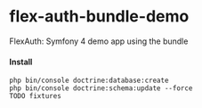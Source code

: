 # flex-auth-bundle-demo
FlexAuth: Symfony 4 demo app using the bundle

#### Install

    php bin/console doctrine:database:create
    php bin/console doctrine:schema:update --force
    TODO fixtures